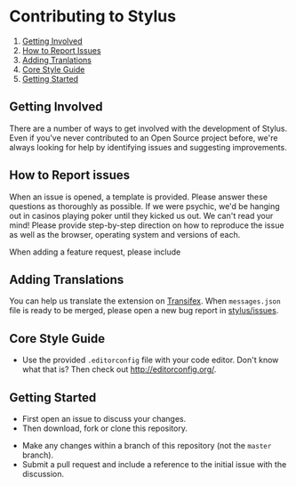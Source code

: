 # Contributing to Stylus

1. [Getting Involved](#getting-involved)
2. [How to Report Issues](#how-to-report-issues)
3. [Adding Tranlations](#adding-translations)
4. [Core Style Guide](#core-style-guide)
5. [Getting Started](#getting-started)

## Getting Involved

There are a number of ways to get involved with the development of Stylus. Even if you've never contributed to an Open Source project before, we're always looking for help by identifying issues and suggesting improvements.

## How to Report issues

When an issue is opened, a template is provided. Please answer these questions as thoroughly as possible. If we were psychic, we'd be hanging out in casinos playing poker until they kicked us out. We can't read your mind! Please provide step-by-step direction on how to reproduce the issue as well as the browser, operating system and versions of each.

When adding a feature request, please include

## Adding Translations

You can help us translate the extension on [Transifex](https://www.transifex.com/github-7/Stylus). When `messages.json` file is ready to be merged, please open a new bug report in [stylus/issues](https://github.com/openstyles/stylus/issues).

## Core Style Guide

* Use the provided `.editorconfig` file with your code editor. Don't know what that is? Then check out http://editorconfig.org/.

## Getting Started

* First open an issue to discuss your changes.
* Then download, fork or clone this repository.
<!-- * Use [node.js](http://nodejs.org/) to run `npm install`. -->
* Make any changes within a branch of this repository (not the `master` branch).
* Submit a pull request and include a reference to the initial issue with the discussion.
